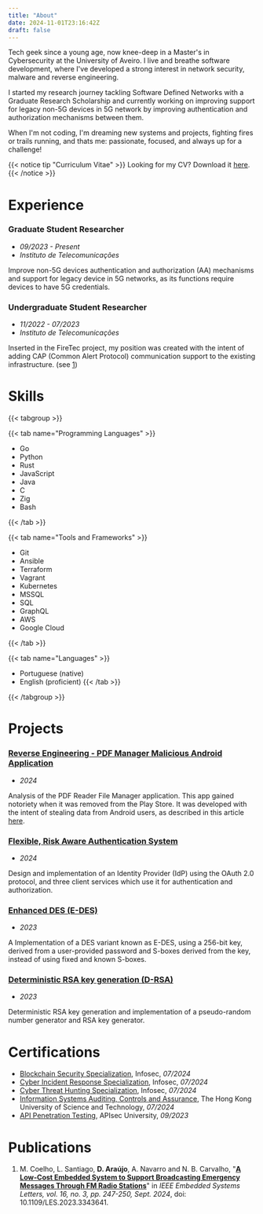 ```yaml
---
title: "About"
date: 2024-11-01T23:16:42Z
draft: false
---
```


Tech geek since a young age, now knee-deep in a Master's in Cybersecurity at the University of Aveiro. I live and breathe software development, where I've developed a strong interest in network security, malware and reverse engineering.

I started my research journey tackling Software Defined Networks with a Graduate Research Scholarship and currently working on improving support for legacy non-5G devices in 5G network by improving authentication and authorization mechanisms between them.

When I'm not coding, I'm dreaming new systems and projects, fighting fires or trails running, and thats me: passionate, focused, and always up for a challenge!

{{< notice tip "Curriculum Vitae" >}} Looking for my CV? Download it [here](/cv/davidjosearaujo.pdf). {{< /notice >}}

# Experience

### Graduate Student Researcher

-   _09/2023 - Present_
-   _Instituto de Telecomunicações_

Improve non-5G devices authentication and authorization (AA) mechanisms and support for legacy device in 5G networks, as its functions require devices to have 5G credentials.

### Undergraduate Student Researcher

-   _11/2022 - 07/2023_
-   _Instituto de Telecomunicações_

Inserted in the FireTec project, my position was created with the intent of adding CAP (Common Alert Protocol) communication support to the existing infrastructure. (see [1](#publications))

# Skills

{{< tabgroup >}}

{{< tab name="Programming Languages" >}}

-   Go
-   Python
-   Rust
-   JavaScript
-   Java
-   C
-   Zig
-   Bash

{{< /tab >}}

{{< tab name="Tools and Frameworks" >}}

-   Git
-   Ansible
-   Terraform
-   Vagrant
-   Kubernetes
-   MSSQL
-   SQL
-   GraphQL
-   AWS
-   Google Cloud

{{< /tab >}}

{{< tab name="Languages" >}}

-   Portuguese (native)
-   English (proficient)
    {{< /tab >}}

{{< /tabgroup >}}

# Projects

### [Reverse Engineering - PDF Manager Malicious Android Application](https://github.com/davidjosearaujo/re-android-reversing)

-   _2024_

Analysis of the PDF Reader File Manager application. This app gained notoriety when it was removed from the Play Store. It was developed with the intent of stealing data from Android users, as described in this article [here](https://www.tomsguide.com/computing/malware-adware/these-malicious-android-malware-apps-were-downloaded-150000-times-from-the-play-store-delete-them-right-now).

### [Flexible, Risk Aware Authentication System](https://github.com/davidjosearaujo/iaa-idp-client)

-   _2024_

Design and implementation of an Identity Provider (IdP) using the OAuth 2.0 protocol, and three client services which use it for authentication and authorization.

### [Enhanced DES (E-DES)](https://github.com/davidjosearaujo/e-des)

-   _2023_

A Implementation of a DES variant known as E-DES, using a 256-bit key, derived from a user-provided password and S-boxes derived from the key, instead of using fixed and known S-boxes.

### [Deterministic RSA key generation (D-RSA)](https://github.com/davidjosearaujo/d-rsa)

-   _2023_

Deterministic RSA key generation and implementation of a pseudo-random number generator and RSA key generator.

# Certifications

-   [Blockchain Security Specialization](/certs/CourseraNMX6WKFXNYKR.pdf), Infosec, _07/2024_
-   [Cyber Incident Response Specialization](/certs/Coursera7CL0EQLMTS79.pdf), Infosec, _07/2024_
-   [Cyber Threat Hunting Specialization](/certs/CourseraGP6GYOUBL8LV.pdf), Infosec, _07/2024_
-   [Information Systems Auditing, Controls and Assurance](/certs/CourseraW3NSAL9PD4YW.pdf), The Hong Kong University of Science and Technology, _07/2024_
-   [API Penetration Testing](/certs/APIsecCourseCertificate20230928-28-qgr8sq.pdf), APIsec University, _09/2023_

# Publications

1. M. Coelho, L. Santiago, **D. Araújo**, A. Navarro and N. B. Carvalho, "[**A Low-Cost Embedded System to Support Broadcasting Emergency Messages Through FM Radio Stations**](https://ieeexplore.ieee.org/document/10361555)" in _IEEE Embedded Systems Letters, vol. 16, no. 3, pp. 247-250, Sept. 2024_, doi: 10.1109/LES.2023.3343641.
